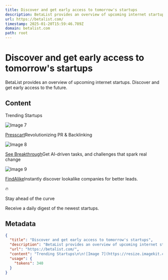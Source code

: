 ```yaml
---
title: Discover and get early access to tomorrow's startups
description: BetaList provides an overview of upcoming internet startups. Discover and get early access to the future.
url: https://betalist.com/
timestamp: 2025-01-20T15:59:46.789Z
domain: betalist.com
path: root
---
```


# Discover and get early access to tomorrow's startups


BetaList provides an overview of upcoming internet startups. Discover and get early access to the future.


## Content

Trending Startups

![Image 7](https://resize.imagekit.co/QVIkMghODmLRYmgB0pBajhy3GBR-FSWYt1Z-iZlyoCc/s:56:56/dpr:2/plain/s3://betalist-production/slbtz1m8b2q0hha6ufska1yrfyr7)

[Presscart](https://betalist.com/startups/presscart)Revolutionizing PR & Backlinking

![Image 8](https://resize.imagekit.co/rqOhmus5ENmJNhqvsJPGegDte45kp3c6Svp8lH6kCpg/s:56:56/dpr:2/plain/s3://betalist-production/v45s4pc8anvssqaypvj9g79yfzst)

[See Breakthrough](https://betalist.com/startups/see-breakthrough)Get AI-driven tasks, and challenges that spark real change

![Image 9](https://resize.imagekit.co/9bowI1l5OWf3SGj9UektEc2ePLNa94ockmhbWEPzWuU/s:56:56/dpr:2/plain/s3://betalist-production/qcs3wns8eglrlxoku3zpilswik61)

[FindAlike](https://betalist.com/startups/findalike)Instantly discover lookalike companies for better leads.

🔥

Stay ahead of the curve

Receive a daily digest of the newest startups.

## Metadata

```json
{
  "title": "Discover and get early access to tomorrow's startups",
  "description": "BetaList provides an overview of upcoming internet startups. Discover and get early access to the future.",
  "url": "https://betalist.com/",
  "content": "Trending Startups\n\n![Image 7](https://resize.imagekit.co/QVIkMghODmLRYmgB0pBajhy3GBR-FSWYt1Z-iZlyoCc/s:56:56/dpr:2/plain/s3://betalist-production/slbtz1m8b2q0hha6ufska1yrfyr7)\n\n[Presscart](https://betalist.com/startups/presscart)Revolutionizing PR & Backlinking\n\n![Image 8](https://resize.imagekit.co/rqOhmus5ENmJNhqvsJPGegDte45kp3c6Svp8lH6kCpg/s:56:56/dpr:2/plain/s3://betalist-production/v45s4pc8anvssqaypvj9g79yfzst)\n\n[See Breakthrough](https://betalist.com/startups/see-breakthrough)Get AI-driven tasks, and challenges that spark real change\n\n![Image 9](https://resize.imagekit.co/9bowI1l5OWf3SGj9UektEc2ePLNa94ockmhbWEPzWuU/s:56:56/dpr:2/plain/s3://betalist-production/qcs3wns8eglrlxoku3zpilswik61)\n\n[FindAlike](https://betalist.com/startups/findalike)Instantly discover lookalike companies for better leads.\n\n🔥\n\nStay ahead of the curve\n\nReceive a daily digest of the newest startups.",
  "usage": {
    "tokens": 340
  }
}
```
